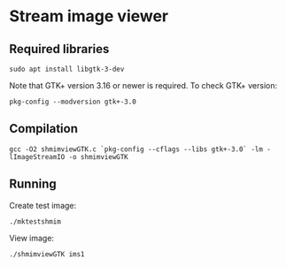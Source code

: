 
# Stream image viewer


## Required libraries

	sudo apt install libgtk-3-dev

Note that GTK+ version 3.16 or newer is required. To check GTK+ version:

	pkg-config --modversion gtk+-3.0




## Compilation

	gcc -O2 shmimviewGTK.c `pkg-config --cflags --libs gtk+-3.0` -lm -lImageStreamIO -o shmimviewGTK


## Running

Create test image:

	./mktestshmim

View image:

	./shmimviewGTK ims1

